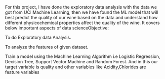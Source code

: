For this project, I have done the exploratory data analysis with the data we got from UCI Machine Learning, then we have found the ML model that will best predict the quality of our wine based on the data and understand how different physicochemical properties affect the quality of the wine. It covers below important aspects of data scienceObjective:

To do Exploratory data Analysis.

To analyze the features of given dataset.

Train a model using the Machine Learning Algorithm i.e Logistic Regression, Decision Tree, Support Vector Machine and Random Forest.
And in this our target variable is quality and other variables like Acidity,Chlorides are feature variables
